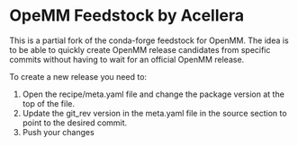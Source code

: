 # OpeMM Feedstock by Acellera

This is a partial fork of the conda-forge feedstock for OpenMM.
The idea is to be able to quickly create OpenMM release candidates from specific commits without having to wait for an official OpenMM release.

To create a new release you need to:

1. Open the recipe/meta.yaml file and change the package version at the top of the file.
2. Update the git_rev version in the meta.yaml file in the source section to point to the desired commit.
3. Push your changes
